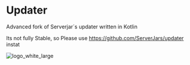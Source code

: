 # Updater
Advanced fork of  Serverjar´s updater written in Kotlin

Its not fully Stable, so Please use https://github.com/ServerJars/updater instat


![logo_white_large](https://user-images.githubusercontent.com/80217114/159139375-ecdaa4fb-dc68-405e-b5df-6d318ac6b8ed.png)
